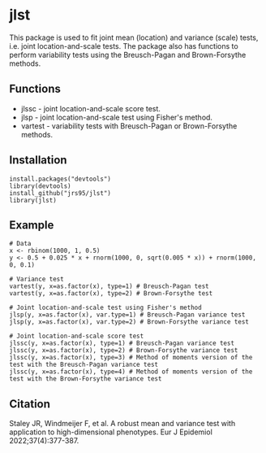 # jlst
This package is used to fit joint mean (location) and variance (scale) tests, i.e. joint location-and-scale tests. The package also has functions to perform variability tests using the Breusch-Pagan and Brown-Forsythe methods.  

## Functions
* jlssc - joint location-and-scale score test. 
* jlsp - joint location-and-scale test using Fisher's method.  
* vartest - variability tests with Breusch-Pagan or Brown-Forsythe methods.  

## Installation
```
install.packages("devtools")
library(devtools)
install_github("jrs95/jlst")
library(jlst)
```

## Example
```
# Data  
x <- rbinom(1000, 1, 0.5)
y <- 0.5 + 0.025 * x + rnorm(1000, 0, sqrt(0.005 * x)) + rnorm(1000, 0, 0.1)

# Variance test  
vartest(y, x=as.factor(x), type=1) # Breusch-Pagan test
vartest(y, x=as.factor(x), type=2) # Brown-Forsythe test

# Joint location-and-scale test using Fisher's method
jlsp(y, x=as.factor(x), var.type=1) # Breusch-Pagan variance test
jlsp(y, x=as.factor(x), var.type=2) # Brown-Forsythe variance test

# Joint location-and-scale score test   
jlssc(y, x=as.factor(x), type=1) # Breusch-Pagan variance test
jlssc(y, x=as.factor(x), type=2) # Brown-Forsythe variance test
jlssc(y, x=as.factor(x), type=3) # Method of moments version of the test with the Breusch-Pagan variance test
jlssc(y, x=as.factor(x), type=4) # Method of moments version of the test with the Brown-Forsythe variance test
```

## Citation
Staley JR, Windmeijer F, et al. A robust mean and variance test with application to high-dimensional phenotypes. Eur J Epidemiol 2022;37(4):377-387.

